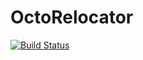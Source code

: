# OctoRelocator

[![Build Status](https://travis-ci.org/vtjnash/OctoRelocator.jl.svg?branch=master)](https://travis-ci.org/vtjnash/OctoRelocator.jl)

